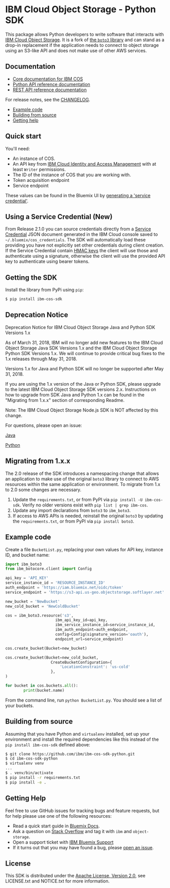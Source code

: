 # IBM Cloud Object Storage - Python SDK

This package allows Python developers to write software that interacts with [IBM
Cloud Object Storage](https://console.bluemix.net/docs/services/cloud-object-storage/about-cos.html).  It is a fork of [the ``boto3`` library](https://github.com/boto/boto3) and can stand as a drop-in replacement if the application needs to connect to object storage using an S3-like API and does not make use of other AWS services.

## Documentation

* [Core documentation for IBM COS](https://console.bluemix.net/docs/services/cloud-object-storage/getting-started.html)
* [Python API reference documentation](https://ibm.github.io/ibm-cos-sdk-python)
* [REST API reference documentation](https://console.bluemix.net/docs/services/cloud-object-storage/api-reference/about-api.html)

For release notes, see the [CHANGELOG](CHANGELOG.md).

* [Example code](#example-code)
* [Building from source](#building-from-source)
* [Getting help](#getting-help)

## Quick start

You'll need:
  * An instance of COS.
  * An API key from [IBM Cloud Identity and Access Management](https://console.bluemix.net/docs/iam/users_roles.html) with at least `Writer` permissions.
  * The ID of the instance of COS that you are working with.
  * Token acquisition endpoint
  * Service endpoint

These values can be found in the Bluemix UI by [generating a 'service credential'](https://console.bluemix.net/docs/services/cloud-object-storage/iam/service-credentials.html).

## Using a Service Credential (New)

From Release 2.1.0 you can source credentials directly from a [Service Credential](https://console.bluemix.net/docs/services/cloud-object-storage/iam/service-credentials.html) JSON document generated in the IBM Cloud console saved to `~/.bluemix/cos_credentials`. The SDK will automatically load these providing you have not explicitly set other credentials during client creation. If the Service Credential contain [HMAC keys](https://console.bluemix.net/docs/services/cloud-object-storage/hmac/credentials.html) the client will use those and authenticate using a signature, otherwise the client will use the provided API key to authenticate using bearer tokens.

## Getting the SDK
Install the library from PyPi using `pip`:

```sh
$ pip install ibm-cos-sdk
```

## Deprecation Notice

Deprecation Notice for IBM Cloud Object Storage Java and Python SDK Versions 1.x

As of March 31, 2018, IBM will no longer add new features to the IBM Cloud Object Storage Java SDK Versions 1.x and the IBM Cloud Object Storage Python SDK Versions 1.x.  We will continue to provide critical bug fixes to the 1.x releases through May 31, 2018.

Versions 1.x for Java and Python SDK will no longer be supported after May 31, 2018.

If you are using the 1.x version of the Java or Python SDK, please upgrade to the latest IBM Cloud Object Storage SDK versions 2.x.  Instructions on how to upgrade from SDK Java and Python 1.x can be found in the "Migrating from 1.x.x" section of corresponding Readme.

Note: The IBM Cloud Object Storage Node.js SDK is NOT affected by this change.

For questions, please open an issue:

[Java](https://github.com/ibm/ibm-cos-sdk-java/issues/new)

[Python](https://github.com/ibm/ibm-cos-sdk-python/issues/new)

## Migrating from 1.x.x
The 2.0 release of the SDK introduces a namespacing change that allows an application to make use of the original `boto3` library to connect to AWS resources within the same application or environment.  To migrate from 1.x to 2.0 some changes are necessary.

  1. Update the `requirements.txt`, or from PyPI via `pip install -U ibm-cos-sdk`.  Verify no older versions exist with `pip list | grep ibm-cos`.
  2. Update any import declarations from `boto3` to `ibm_boto3`.
  3. If access to AWS APIs is needed, reinstall the original `boto3` by updating the `requirements.txt`, or from PyPI via `pip install boto3`.

## Example code
Create a file `BucketList.py`, replacing your own values for API key, instance ID, and bucket name:

```python
import ibm_boto3
from ibm_botocore.client import Config

api_key = 'API_KEY'
service_instance_id = 'RESOURCE_INSTANCE_ID'
auth_endpoint = 'https://iam.bluemix.net/oidc/token'
service_endpoint = 'https://s3-api.us-geo.objectstorage.softlayer.net'

new_bucket = 'NewBucket'
new_cold_bucket = 'NewColdBucket'

cos = ibm_boto3.resource('s3',
                      ibm_api_key_id=api_key,
                      ibm_service_instance_id=service_instance_id,
                      ibm_auth_endpoint=auth_endpoint,
                      config=Config(signature_version='oauth'),
                      endpoint_url=service_endpoint)

cos.create_bucket(Bucket=new_bucket)

cos.create_bucket(Bucket=new_cold_bucket,
                    CreateBucketConfiguration={
                        'LocationConstraint': 'us-cold'
                    },
)

for bucket in cos.buckets.all():
        print(bucket.name)
```

From the command line, run `python BucketList.py`.  You should see a list of your buckets.

## Building from source

Assuming that you have Python and `virtualenv` installed, set up your
environment and install the required dependencies like this instead of
the `pip install ibm-cos-sdk` defined above:

```sh
$ git clone https://github.com/ibm/ibm-cos-sdk-python.git
$ cd ibm-cos-sdk-python
$ virtualenv venv
...
$ . venv/bin/activate
$ pip install -r requirements.txt
$ pip install -e .
```

## Getting Help

Feel free to use GitHub issues for tracking bugs and feature requests, but for help please use one of the following resources:

* Read a quick start guide in [Bluemix Docs](https://console.bluemix.net/docs/services/cloud-object-storage/libraries/python.html#python).
* Ask a question on [Stack Overflow](https://stackoverflow.com/) and tag it with `ibm` and `object-storage`.
* Open a support ticket with [IBM Bluemix Support](https://support.ng.bluemix.net/gethelp/)
* If it turns out that you may have found a bug, please [open an issue](https://github.com/ibm/ibm-cos-sdk-python/issues/new).

## License

This SDK is distributed under the
[Apache License, Version 2.0](http://www.apache.org/licenses/LICENSE-2.0),
see LICENSE.txt and NOTICE.txt for more information.

